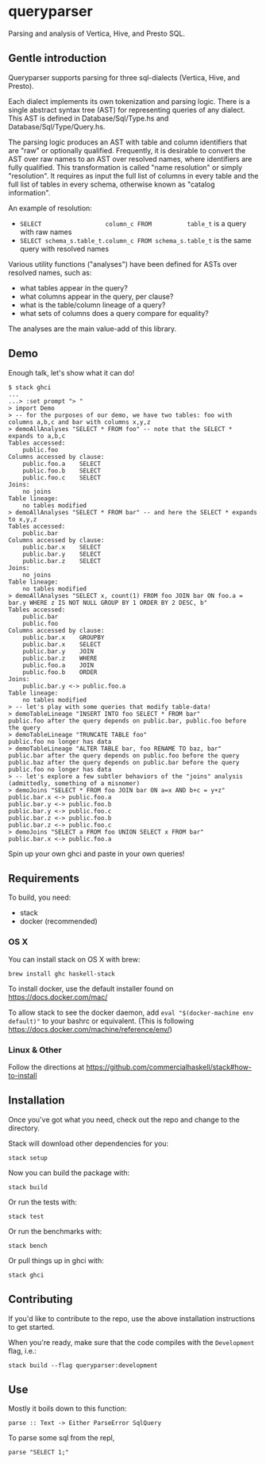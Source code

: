 # queryparser

Parsing and analysis of Vertica, Hive, and Presto SQL.


## Gentle introduction

Queryparser supports parsing for three sql-dialects (Vertica, Hive, and
Presto).

Each dialect implements its own tokenization and parsing logic. There is a
single abstract syntax tree (AST) for representing queries of any dialect. This
AST is defined in Database/Sql/Type.hs and Database/Sql/Type/Query.hs.

The parsing logic produces an AST with table and column identifiers that are
"raw" or optionally qualified. Frequently, it is desirable to convert the AST
over raw names to an AST over resolved names, where identifiers are fully
qualified. This transformation is called "name resolution" or simply
"resolution". It requires as input the full list of columns in every table and
the full list of tables in every schema, otherwise known as "catalog
information".

An example of resolution:

 * `SELECT                  column_c FROM          table_t` is a query with raw names
 * `SELECT schema_s.table_t.column_c FROM schema_s.table_t` is the same query with resolved names

Various utility functions ("analyses") have been defined for ASTs over resolved
names, such as:

 * what tables appear in the query?
 * what columns appear in the query, per clause?
 * what is the table/column lineage of a query?
 * what sets of columns does a query compare for equality?

The analyses are the main value-add of this library.


## Demo

Enough talk, let's show what it can do!

    $ stack ghci
    ...
    ...> :set prompt "> "
    > import Demo
    > -- for the purposes of our demo, we have two tables: foo with columns a,b,c and bar with columns x,y,z
    > demoAllAnalyses "SELECT * FROM foo" -- note that the SELECT * expands to a,b,c
    Tables accessed:
        public.foo
    Columns accessed by clause:
        public.foo.a	SELECT
        public.foo.b	SELECT
        public.foo.c	SELECT
    Joins:
        no joins
    Table lineage:
        no tables modified
    > demoAllAnalyses "SELECT * FROM bar" -- and here the SELECT * expands to x,y,z
    Tables accessed:
        public.bar
    Columns accessed by clause:
        public.bar.x	SELECT
        public.bar.y	SELECT
        public.bar.z	SELECT
    Joins:
        no joins
    Table lineage:
        no tables modified
    > demoAllAnalyses "SELECT x, count(1) FROM foo JOIN bar ON foo.a = bar.y WHERE z IS NOT NULL GROUP BY 1 ORDER BY 2 DESC, b"
    Tables accessed:
        public.bar
        public.foo
    Columns accessed by clause:
        public.bar.x	GROUPBY
        public.bar.x	SELECT
        public.bar.y	JOIN
        public.bar.z	WHERE
        public.foo.a	JOIN
        public.foo.b	ORDER
    Joins:
        public.bar.y <-> public.foo.a
    Table lineage:
        no tables modified
    > -- let's play with some queries that modify table-data!
    > demoTableLineage "INSERT INTO foo SELECT * FROM bar"
    public.foo after the query depends on public.bar, public.foo before the query
    > demoTableLineage "TRUNCATE TABLE foo"
    public.foo no longer has data
    > demoTableLineage "ALTER TABLE bar, foo RENAME TO baz, bar"
    public.bar after the query depends on public.foo before the query
    public.baz after the query depends on public.bar before the query
    public.foo no longer has data
    > -- let's explore a few subtler behaviors of the "joins" analysis (admittedly, something of a misnomer)
    > demoJoins "SELECT * FROM foo JOIN bar ON a=x AND b+c = y+z"
    public.bar.x <-> public.foo.a
    public.bar.y <-> public.foo.b
    public.bar.y <-> public.foo.c
    public.bar.z <-> public.foo.b
    public.bar.z <-> public.foo.c
    > demoJoins "SELECT a FROM foo UNION SELECT x FROM bar"
    public.bar.x <-> public.foo.a

Spin up your own ghci and paste in your own queries!


## Requirements

To build, you need:

- stack
- docker (recommended)

### OS X

You can install stack on OS X with brew:

    brew install ghc haskell-stack

To install docker, use the default installer found on https://docs.docker.com/mac/

To allow stack to see the docker daemon, add `eval "$(docker-machine
env default)"` to your bashrc or equivalent. (This is following https://docs.docker.com/machine/reference/env/)

### Linux & Other

Follow the directions at https://github.com/commercialhaskell/stack#how-to-install


## Installation

Once you've got what you need, check out the repo and change to the directory.

Stack will download other dependencies for you:

    stack setup


Now you can build the package with:

    stack build


Or run the tests with:

    stack test


Or run the benchmarks with:

    stack bench


Or pull things up in ghci with:

    stack ghci

## Contributing

If you'd like to contribute to the repo, use the above installation instructions to get started.

When you're ready, make sure that the code compiles with the `Development` flag, i.e.:

    stack build --flag queryparser:development

## Use

Mostly it boils down to this function:

    parse :: Text -> Either ParseError SqlQuery

To parse some sql from the repl,

    parse "SELECT 1;"
